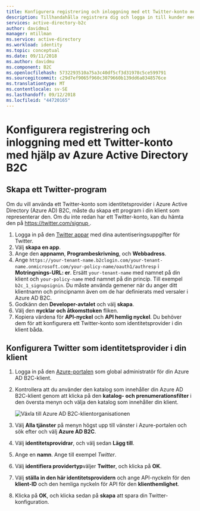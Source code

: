 ```yaml
---
title: Konfigurera registrering och inloggning med ett Twitter-konto med hjälp av Azure Active Directory B2C | Microsoft Docs
description: Tillhandahålla registrera dig och logga in till kunder med Twitter-konton i dina program med Azure Active Directory B2C.
services: active-directory-b2c
author: davidmu1
manager: mtillman
ms.service: active-directory
ms.workload: identity
ms.topic: conceptual
ms.date: 09/11/2018
ms.author: davidmu
ms.component: B2C
ms.openlocfilehash: 5732293510a75a3c40df5cf3d31978c5ce599791
ms.sourcegitcommit: c29d7ef9065f960c3079660b139dd6a8348576ce
ms.translationtype: MT
ms.contentlocale: sv-SE
ms.lasthandoff: 09/12/2018
ms.locfileid: "44720165"
---
```

# <a name="set-up-sign-up-and-sign-in-with-a-twitter-account-using-azure-active-directory-b2c"></a>Konfigurera registrering och inloggning med ett Twitter-konto med hjälp av Azure Active Directory B2C

## <a name="create-a-twitter-application"></a>Skapa ett Twitter-program

Om du vill använda ett Twitter-konto som identitetsprovider i Azure Active Directory (Azure AD) B2C, måste du skapa ett program i din klient som representerar den. Om du inte redan har ett Twitter-konto, kan du hämta den på [ https://twitter.com/signup ](https://twitter.com/signup).

1. Logga in på den [Twitter appar](https://apps.twitter.com/) med dina autentiseringsuppgifter för Twitter.
2. Välj **skapa en app**.
3. Ange den **appnamn**, **Programbeskrivning**, och **Webbadress**.
4. Ange `https://your-tenant-name.b2clogin.com/your-tenant-name.onmicrosoft.com/your-policy-name/oauth1/authresp` i **Motringnings-URL: er**. Ersätt `your-tenant-name` med namnet på din klient och `your-policy-name` med namnet på din princip. Till exempel `b2c_1_signupsignin`. Du måste använda gemener när du anger ditt klientnamn och principnamn även om de har definierats med versaler i Azure AD B2C.
5. Godkänn den **Developer-avtalet** och välj **skapa**.
7. Välj den **nycklar och åtkomsttoken** fliken.
8. Kopiera värdena för **API-nyckel** och **API hemlig nyckel**. Du behöver dem för att konfigurera ett Twitter-konto som identitetsprovider i din klient båda.

## <a name="configure-twitter-as-an-identity-provider-in-your-tenant"></a>Konfigurera Twitter som identitetsprovider i din klient

1. Logga in på den [Azure-portalen](https://portal.azure.com/) som global administratör för din Azure AD B2C-klient.
2. Kontrollera att du använder den katalog som innehåller din Azure AD B2C-klient genom att klicka på den **katalog- och prenumerationsfilter** i den översta menyn och välja den katalog som innehåller din klient.  

    ![Växla till Azure AD B2C-klientorganisationen](./media/active-directory-b2c-setup-twitter-app/switch-directories.png)

3. Välj **Alla tjänster** på menyn högst upp till vänster i Azure-portalen och sök efter och välj **Azure AD B2C**.
4. Välj **identitetsprovidrar**, och välj sedan **Lägg till**.
5. Ange en **namn**. Ange till exempel *Twitter*.
6. Välj **identifiera providertyp**väljer **Twitter**, och klicka på **OK**.
7. Välj **ställa in den här identitetsprovidern** och ange API-nyckeln för den **klient-ID** och den hemliga nyckeln för API för den **klienthemlighet**.
8. Klicka på **OK**, och klicka sedan på **skapa** att spara din Twitter-konfiguration.